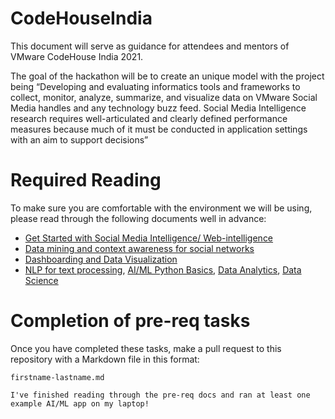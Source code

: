 # CodeHouseIndia

This document will serve as guidance for attendees and mentors of VMware CodeHouse India 2021.

The goal of the hackathon will be to create an unique model with the project being “Developing and evaluating informatics tools and frameworks to collect, monitor, analyze, summarize, and visualize data on VMware Social Media handles and any technology buzz feed. Social Media Intelligence research requires well-articulated and clearly defined performance measures because much of it must be conducted in application settings with an aim to support decisions”

# Required Reading

To make sure you are comfortable with the environment we will be using, please read through the following documents well in advance:

- [Get Started with Social Media Intelligence/ Web-intelligence](https://github.com/elinaparida/CodeHouseIndia/blob/main/Web%20Intelligence.md)
- [Data mining and context awareness for social networks](https://github.com/elinaparida/CodeHouseIndia/blob/main/Data%20Mining.md)
- [Dashboarding and Data Visualization](https://opensource.com/business/16/11/open-source-dashboard-tools-visualizing-data)
- [NLP for text processing](https://towardsdatascience.com/natural-language-processing-nlp-for-machine-learning-d44498845d5b), [AI/ML Python Basics](https://www.analyticsvidhya.com/learning-paths-data-science-business-analytics-business-intelligence-big-data/learning-path-data-science-python/),  [Data Analytics](https://www.analyticsvidhya.com/blog/2021/05/what-is-big-data-introduction-uses-and-applications/), [Data Science](https://www.guru99.com/data-science-tutorial.html)

# Completion of pre-req tasks

Once you have completed these tasks, make a pull request to this repository with a Markdown file in this format:

`firstname-lastname.md`

`I've finished reading through the pre-req docs and ran at least one example AI/ML app on my laptop!`


